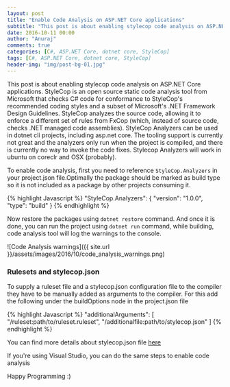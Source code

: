 ```yaml
---
layout: post
title: "Enable Code Analysis on ASP.NET Core applications"
subtitle: "This post is about enabling stylecop code analysis on ASP.NET Core applications. StyleCop is an open source static code analysis tool from Microsoft that checks C# code for conformance to StyleCop's recommended coding styles and a subset of Microsoft's .NET Framework Design Guidelines. StyleCop analyzes the source code, allowing it to enforce a different set of rules from FxCop (which, instead of source code, checks .NET managed code assemblies)."
date: 2016-10-11 00:00
author: "Anuraj"
comments: true
categories: [C#, ASP.NET Core, dotnet core, StyleCop]
tags: [C#, ASP.NET Core, dotnet core, StyleCop]
header-img: "img/post-bg-01.jpg"
---
```

This post is about enabling stylecop code analysis on ASP.NET Core applications. StyleCop is an open source static code analysis tool from Microsoft that checks C# code for conformance to StyleCop's recommended coding styles and a subset of Microsoft's .NET Framework Design Guidelines. StyleCop analyzes the source code, allowing it to enforce a different set of rules from FxCop (which, instead of source code, checks .NET managed code assemblies). StyleCop Analyzers can be used in dotnet cli projects, including asp.net core. The tooling support is currently not great and the analyzers only run when the project is compiled, and there is currently no way to invoke the code fixes. Stylecop Analyzers will work in ubuntu on coreclr and OSX (probably).

To enable code analysis, first you need to reference `StyleCop.Analyzers` in your project.json file.Optimally the package should be marked as build type so it is not included as a package by other projects consuming it. 

{% highlight Javascript %}
"StyleCop.Analyzers": {
    "version": "1.0.0",
    "type": "build"
}
{% endhighlight %}

Now restore the packages using `dotnet restore` command. And once it is done, you can run the project using `dotnet run` command, while building, code analysis tool will log the warnings to the console.

![Code Analysis warnings]({{ site.url }}/assets/images/2016/10/code_analysis_warnings.png)

### Rulesets and stylecop.json

To supply a ruleset file and a stylecop.json configuration file to the compiler they have to be manually added as arguments to the compiler. For this add the following under the buildOptions node in the project.json file

{% highlight Javascript %}
"additionalArguments": [ "/ruleset:path/to/ruleset.ruleset", "/additionalfile:path/to/stylecop.json" ]
{% endhighlight %}

You can find more details about stylecop.json file [here](https://github.com/DotNetAnalyzers/StyleCopAnalyzers/blob/master/documentation/Configuration.md)

If you're using Visual Studio, you can do the same steps to enable code analysis

Happy Programming :)
